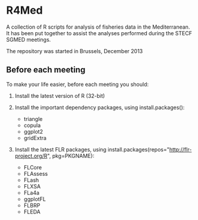 # R4Med

A collection of R scripts for analysis of fisheries data in the Mediterranean.
It has been put together to assist the analyses performed during the STECF SGMED meetings.

The repository was started in Brussels, December 2013

## Before each meeting 

To make your life easier, before each meeting you should:

1. Install the latest version of R (32-bit)
2. Install the important dependency packages, using install.packages():

    * triangle
    * copula
    * ggplot2
    * gridExtra 

3. Install the latest FLR packages, using install.packages(repos="http://flr-project.org/R", pkg=PKGNAME):

    * FLCore
    * FLAssess
    * FLash
    * FLXSA
    * FLa4a
    * ggplotFL
    * FLBRP
    * FLEDA
